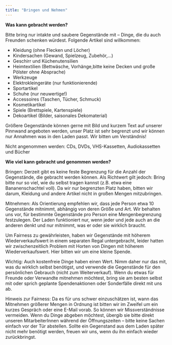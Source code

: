 ```yaml
---
title: "Bringen und Nehmen"
---
```


**Was kann gebracht werden?**

Bitte bring nur intakte und saubere Gegenstände mit – Dinge, die du auch Freunden schenken würdest. Folgende Artikel sind willkommen:
- Kleidung (ohne Flecken und Löcher)
- Kindersachen (Gewand, Spielzeug, Zubehör,...)
- Geschirr und Küchenutensilien
- Heimtextilien (Bettwäsche, Vorhänge,bitte keine Decken und große Pölster ohne Absprache)
- Werkzeuge
- Elektrokleingeräte (nur funktionierende)
- Sportartikel
- Schuhe (nur neuwertige!)
- Accessoires (Taschen, Tücher, Schmuck)
- Kosmetikartikel
- Spiele (Brettspiele, Kartenspiele)
- Dekoartikel (Bilder, saisonales Dekomaterial)

Größere Gegenstände können gerne mit Bild und kurzem Text auf unserer Pinnwand angeboten werden, unser Platz ist sehr begrenzt und wir können nur Annahmen was in den Laden passt. Wir bitten um Verständnis!

Nicht angenommen werden: CDs, DVDs, VHS-Kassetten, Audiokassetten und Bücher


**Wie viel kann gebracht und genommen werden?**

Bringen: Derzeit gibt es keine feste Begrenzung für die Anzahl der Gegenstände, die gebracht werden können. Als Richtwert gilt jedoch: Bring bitte nur so viel, wie du selbst tragen kannst (z.B. etwa eine Bananenschachtel voll). Da wir nur begrenzten Platz haben, bitten wir darum, Kleidung und andere Artikel nicht in großen Mengen mitzubringen.

Mitnehmen: Als Orientierung empfehlen wir, dass jede Person etwa 10 Gegenstände mitnimmt, abhängig von deren Größe und Art. Wir behalten uns vor, für bestimmte Gegenstände pro Person eine Mengenbegrenzung festzulegen. Der Laden funktioniert nur, wenn jeder und jede auch an die anderen denkt und nur mitnimmt, was er oder sie wirklich braucht.

Um Fairness zu gewährleisten, haben wir Gegenstände mit höherem Wiederverkaufswert in einem separaten Regal untergebracht, leider hatten wir zwischenzeitlich Problem mit Horten von Dingen mit höherem Wiederverkaufswert. Hier bitten wir um eine kleine Spende.

Wichtig: Auch kostenfreie Dinge haben einen Wert. Nimm daher nur das mit, was du wirklich selbst benötigst, und verwende die Gegenstände für den persönlichen Gebrauch (nicht zum Weiterverkauf). Wenn du etwas für Freunde oder Verwandte mitnehmen möchtest, bring sie am besten selbst mit oder sprich geplante Spendenaktionen oder Sonderfälle direkt mit uns ab.

Hinweis zur Fairness: Da es für uns schwer einzuschätzen ist, wann das Mitnehmen größerer Mengen in Ordnung ist bitten wir im Zweifel um ein kurzes Gespräch oder eine E-Mail vorab. So können wir Missverständnisse vermeiden.
Wenn du Dinge abgeben möchtest, übergib sie bitte direkt unseren MitarbeiterInnen während der Öffnungszeiten – bitte keine Sachen einfach vor der Tür abstellen. Sollte ein Gegenstand aus dem Laden später nicht mehr benötigt werden, freuen wir uns, wenn du ihn einfach wieder zurückbringst.
